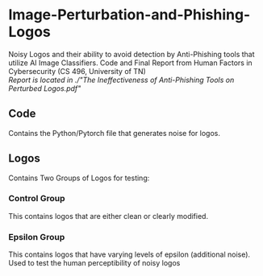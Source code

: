 # Image-Perturbation-and-Phishing-Logos
Noisy Logos and their ability to avoid detection by Anti-Phishing tools that utilize AI Image Classifiers. Code and Final Report from Human Factors in Cybersecurity (CS 496, University of TN)  
*Report is located in ./"The Ineffectiveness of Anti-Phishing Tools on Perturbed Logos.pdf"*

## Code
Contains the Python/Pytorch file that generates noise for logos.

## Logos
Contains Two Groups of Logos for testing: 
### Control Group
This contains logos that are either clean or clearly modified.
### Epsilon Group
This contains logos that have varying levels of epsilon (additional noise). Used to test the human perceptibility of noisy logos
